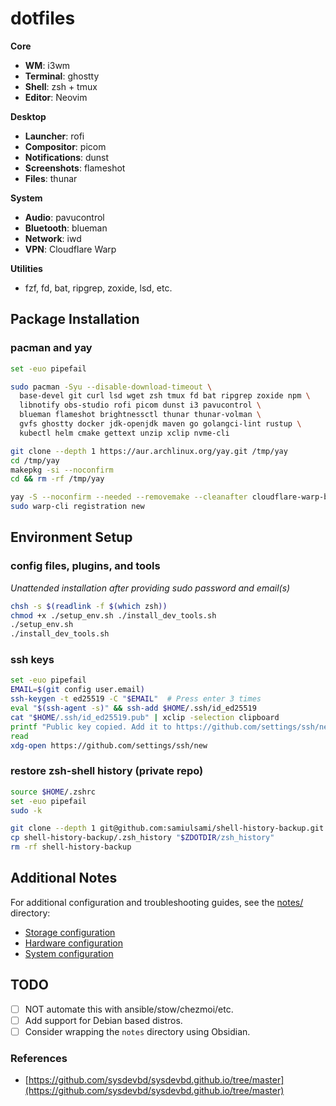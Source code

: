 # dotfiles

**Core**
- <b>WM</b>: i3wm
- <b>Terminal</b>: ghostty
- <b>Shell</b>: zsh + tmux
- <b>Editor</b>: Neovim

**Desktop**
- <b>Launcher</b>: rofi
- <b>Compositor</b>: picom
- <b>Notifications</b>: dunst
- <b>Screenshots</b>: flameshot
- <b>Files</b>: thunar

**System**
- <b>Audio</b>: pavucontrol
- <b>Bluetooth</b>: blueman
- <b>Network</b>: iwd
- <b>VPN</b>: Cloudflare Warp

**Utilities**
- fzf, fd, bat, ripgrep, zoxide, lsd, etc.

## Package Installation

### pacman and yay
```bash
set -euo pipefail

sudo pacman -Syu --disable-download-timeout \
  base-devel git curl lsd wget zsh tmux fd bat ripgrep zoxide npm \
  libnotify obs-studio rofi picom dunst i3 pavucontrol \
  blueman flameshot brightnessctl thunar thunar-volman \
  gvfs ghostty docker jdk-openjdk maven go golangci-lint rustup \
  kubectl helm cmake gettext unzip xclip nvme-cli

git clone --depth 1 https://aur.archlinux.org/yay.git /tmp/yay
cd /tmp/yay
makepkg -si --noconfirm
cd && rm -rf /tmp/yay

yay -S --noconfirm --needed --removemake --cleanafter cloudflare-warp-bin kind-bin opencode-bin
sudo warp-cli registration new
```

## Environment Setup
### config files, plugins, and tools
<i>Unattended installation after providing sudo password and email(s)</i>
```bash
chsh -s $(readlink -f $(which zsh))
chmod +x ./setup_env.sh ./install_dev_tools.sh
./setup_env.sh
./install_dev_tools.sh
```

### ssh keys
```bash
set -euo pipefail
EMAIL=$(git config user.email)
ssh-keygen -t ed25519 -C "$EMAIL"  # Press enter 3 times
eval "$(ssh-agent -s)" && ssh-add $HOME/.ssh/id_ed25519
cat "$HOME/.ssh/id_ed25519.pub" | xclip -selection clipboard
printf "Public key copied. Add it to https://github.com/settings/ssh/new\n(Press enter to open)..."
read
xdg-open https://github.com/settings/ssh/new
```

### restore zsh-shell history (private repo)
```bash
source $HOME/.zshrc
set -euo pipefail
sudo -k

git clone --depth 1 git@github.com:samiulsami/shell-history-backup.git
cp shell-history-backup/.zsh_history "$ZDOTDIR/zsh_history"
rm -rf shell-history-backup
```

## Additional Notes

For additional configuration and troubleshooting guides, see the [notes/](notes/) directory:
- [Storage configuration](notes/storage/)
- [Hardware configuration](notes/hardware/)
- [System configuration](notes/system/)

## TODO

- [ ] NOT automate this with ansible/stow/chezmoi/etc.
- [ ] Add support for Debian based distros.
- [ ] Consider wrapping the ```notes``` directory using Obsidian.

### References
- [https://github.com/sysdevbd/sysdevbd.github.io/tree/master](https://github.com/sysdevbd/sysdevbd.github.io/tree/master)
